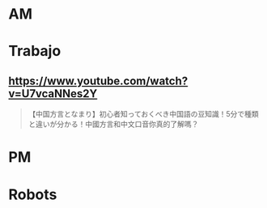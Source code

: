 # AM
# Trabajo

## https://www.youtube.com/watch?v=U7vcaNNes2Y

> 【中国方言となまり】初心者知っておくべき中国語の豆知識！5分で種類と違いが分かる！中國方言和中文口音你真的了解嗎？ 

# PM
# Robots
